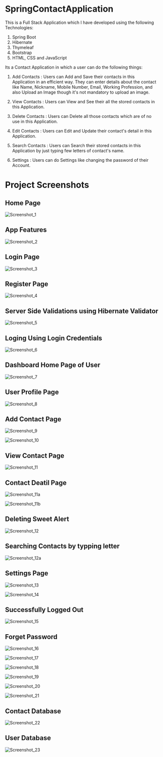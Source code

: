 # SpringContactApplication

This is a Full Stack Application which I have developed using the following Technologies:
1. Spring Boot
2. Hibernate
3. Thymeleaf
4. Bootstrap
5. HTML, CSS and JavaScript

Its a Contact Application in which a user can do the following things:

1. Add Contacts : 
Users can Add and Save their contacts in this Application in an efficient way. 
They can enter details about the contact like Name, Nickname, Mobile Number, Email, Working Profession, 
and also Upload an Image though it's not mandatory to upload an image.

2. View Contacts :
Users can View and See their all the stored contacts in this Application.

3. Delete Contacts :
Users can Delete all those contacts which are of no use in this Application.

4. Edit Contacts :
Users can Edit and Update their contact's detail in this Application.

5. Search Contacts :
Users can Search their stored contacts in this Application by just typing few letters of contact's name.

6. Settings :
Users can do Settings like changing the password of their Account.

# Project Screenshots

## Home Page
![Screenshot_1](https://user-images.githubusercontent.com/41969044/112973071-8cd2fe00-916e-11eb-81e1-baae331ed115.png)

## App Features
![Screenshot_2](https://user-images.githubusercontent.com/41969044/112973086-8fcdee80-916e-11eb-8247-7b5657db5a59.png)

## Login Page
![Screenshot_3](https://user-images.githubusercontent.com/41969044/112973093-92304880-916e-11eb-9c85-3b51027ca4c4.png)

## Register Page
![Screenshot_4](https://user-images.githubusercontent.com/41969044/112973105-9492a280-916e-11eb-8987-13ceaa316cdf.png)

## Server Side Validations using Hibernate Validator
![Screenshot_5](https://user-images.githubusercontent.com/41969044/112973112-96f4fc80-916e-11eb-9f0f-50e3a59dd992.png)

## Loging Using Login Credentials
![Screenshot_6](https://user-images.githubusercontent.com/41969044/112973137-9f4d3780-916e-11eb-983b-d57ab3884157.png)

## Dashboard Home Page of User
![Screenshot_7](https://user-images.githubusercontent.com/41969044/112973144-a1af9180-916e-11eb-8d54-c77e741f95b4.png)

## User Profile Page
![Screenshot_8](https://user-images.githubusercontent.com/41969044/112973149-a2e0be80-916e-11eb-94cf-4e33451eef97.png)

## Add Contact Page
![Screenshot_9](https://user-images.githubusercontent.com/41969044/112973159-a4aa8200-916e-11eb-9f65-461ddcbdaf94.png)

![Screenshot_10](https://user-images.githubusercontent.com/41969044/112973168-a83e0900-916e-11eb-9127-8d338cba777e.png)

## View Contact Page
![Screenshot_11](https://user-images.githubusercontent.com/41969044/112973178-aaa06300-916e-11eb-8e0a-68bd75d91379.png)

## Contact Deatil Page
![Screenshot_11a](https://user-images.githubusercontent.com/41969044/112973187-ad02bd00-916e-11eb-984f-f5c914e80e6f.png)

![Screenshot_11b](https://user-images.githubusercontent.com/41969044/112973192-ae33ea00-916e-11eb-8982-c06019fb58e2.png)

## Deleting Sweet Alert
![Screenshot_12](https://user-images.githubusercontent.com/41969044/112973201-b12eda80-916e-11eb-9f62-d0f5da3746c7.png)

## Searching Contacts by typping letter
![Screenshot_12a](https://user-images.githubusercontent.com/41969044/112973207-b2600780-916e-11eb-9e1b-3fcbe8726df7.png)

## Settings Page
![Screenshot_13](https://user-images.githubusercontent.com/41969044/112973221-b5f38e80-916e-11eb-8123-8c864a85d013.png)

![Screenshot_14](https://user-images.githubusercontent.com/41969044/112973227-b7bd5200-916e-11eb-8987-af52c7121752.png)

## Successfully Logged Out
![Screenshot_15](https://user-images.githubusercontent.com/41969044/112973236-b8ee7f00-916e-11eb-89c4-257eac991ddc.png)

## Forget Password
![Screenshot_16](https://user-images.githubusercontent.com/41969044/112973242-ba1fac00-916e-11eb-831d-acf1a196b4d7.png)

![Screenshot_17](https://user-images.githubusercontent.com/41969044/112973248-bc820600-916e-11eb-8c76-dbed9e8a0fab.png)

![Screenshot_18](https://user-images.githubusercontent.com/41969044/112973259-c0ae2380-916e-11eb-9f90-b04375df957e.png)

![Screenshot_19](https://user-images.githubusercontent.com/41969044/112973267-c3107d80-916e-11eb-8bd9-ee6bb0af835b.png)

![Screenshot_20](https://user-images.githubusercontent.com/41969044/112973270-c3a91400-916e-11eb-969e-e02a0ffe4347.png)

![Screenshot_21](https://user-images.githubusercontent.com/41969044/112973274-c4da4100-916e-11eb-89be-1c00e027cfb9.png)

## Contact Database
![Screenshot_22](https://user-images.githubusercontent.com/41969044/112973281-c60b6e00-916e-11eb-8cdf-bfa9f6cdf837.png)

## User Database
![Screenshot_23](https://user-images.githubusercontent.com/41969044/112973287-c86dc800-916e-11eb-9d43-04cb73abd31f.png)

